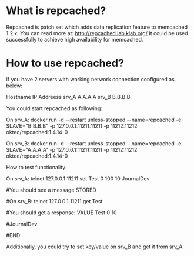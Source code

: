 # What is repcached? 
Repcached is patch set which adds data replication feature to memcached 1.2.x. You can read more at: http://repcached.lab.klab.org/ It could be used successfully to achieve high availability for memcached.

# How to use repcached? 
If you have 2 servers with working network connection configured as below: 

Hostname IP Addreess 
srv_A A.A.A.A 
srv_B B.B.B.B 

You could start repcached as following: 

On srv_A: docker run -d --restart unless-stopped --name=repcached -e SLAVE="B.B.B.B" -p 127.0.0.1:11211:11211 -p 11212:11212 oktec/repcached:1.4.14-0

On srv_B: docker run -d --restart unless-stopped --name=repcached -e SLAVE="A.A.A.A" -p 127.0.0.1:11211:11211 -p 11212:11212 oktec/repcached:1.4.14-0

How to test functionality:

On srv_A: telnet 127.0.0.1 11211 set Test 0 100 10 JournalDev

#You should see a message STORED

#On srv_B: telnet 127.0.0.1 11211 get Test

#You should get a response: VALUE Test 0 10

#JournalDev

#END

Additionally, you could try to set key/value on srv_B and get it from srv_A.